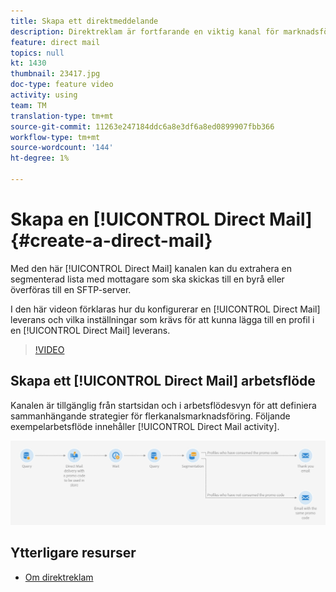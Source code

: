 ```yaml
---
title: Skapa ett direktmeddelande
description: Direktreklam är fortfarande en viktig kanal för marknadsförare runt om i världen och de kan nu samordna dessa offlineinteraktioner med sina onlinebaserade interaktioner. Samma motor som driver digital kommunikation, som e-post och mobil, kan nu även personalisera direktutskick.
feature: direct mail
topics: null
kt: 1430
thumbnail: 23417.jpg
doc-type: feature video
activity: using
team: TM
translation-type: tm+mt
source-git-commit: 11263e247184ddc6a8e3df6a8ed0899907fbb366
workflow-type: tm+mt
source-wordcount: '144'
ht-degree: 1%

---
```



# Skapa en [!UICONTROL Direct Mail] {#create-a-direct-mail}

Med den här [!UICONTROL Direct Mail] kanalen kan du extrahera en segmenterad lista med mottagare som ska skickas till en byrå eller överföras till en SFTP-server.

I den här videon förklaras hur du konfigurerar en [!UICONTROL Direct Mail] leverans och vilka inställningar som krävs för att kunna lägga till en profil i en [!UICONTROL Direct Mail] leverans.

>[!VIDEO](https://video.tv.adobe.com/v/23417?quality=12)

## Skapa ett [!UICONTROL Direct Mail] arbetsflöde

Kanalen är tillgänglig från startsidan och i arbetsflödesvyn för att definiera sammanhängande strategier för flerkanalsmarknadsföring. Följande exempelarbetsflöde innehåller [!UICONTROL Direct Mail activity].

![Arbetsflödesbild](/help/assets/direct_mail_examplewf.png)

## Ytterligare resurser

* [Om direktreklam](https://docs.adobe.com/content/help/en/campaign-standard/using/communication-channels/direct-mail/about-direct-mail.html)
